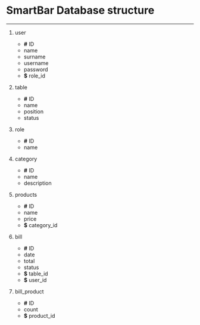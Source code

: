 # SmartBar Database structure
-----------------------------
1. user
    - **#** ID
    - name
    - surname
    - username
    - password
    - **$** role_id

2. table
    - **#** ID
    - name
    - position
    - status

2. role
    - **#** ID
    - name

3. category
    - **#** ID
    - name
    - description

4. products
    - **#** ID
    - name
    - price
    - **$** category_id

5. bill
    - **#** ID
    - date
    - total
    - status
    - **$** table_id
    - **$** user_id

6. bill_product
    - **#** ID
    - count
    - **$** product_id
